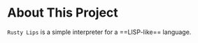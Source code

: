 # About This Project
`Rusty Lips` is a simple interpreter for a ==LISP-like== language. 

```rust


```


